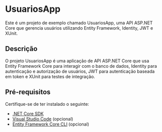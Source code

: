 # UsuariosApp

Este é um projeto de exemplo chamado UsuariosApp, uma API ASP.NET Core que gerencia usuários utilizando Entity Framework, Identity, JWT e XUnit.

## Descrição

O projeto UsuariosApp é uma aplicação de API ASP.NET Core que usa Entity Framework Core para interagir com o banco de dados, Identity para autenticação e autorização de usuários, JWT para autenticação baseada em token e XUnit para testes de integração.

## Pré-requisitos

Certifique-se de ter instalado o seguinte:

- [.NET Core SDK](https://dotnet.microsoft.com/download)
- [Visual Studio Code](https://code.visualstudio.com/) (opcional)
- [Entity Framework Core CLI](https://docs.microsoft.com/en-us/ef/core/cli/dotnet) (opcional)

